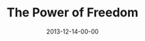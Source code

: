 ---
layout: message
category: message
series: "The Gift of Freedom"
title: "The Power of Freedom"
date: 2013-12-14-00-00
message_id: 835
audio: "http://s3.amazonaws.com/crossroads-media/messages/audio/giftoffreedom_03_florence.mp3"
audio-duration: "38:12"
description: "Florence"
video: "http://s3.amazonaws.com/crossroads-media/messages/video/giftoffreedom_03_florence.mp4"
video-duration: "38:12"
yt-embed-url: "//www.youtube.com/embed/_zy3PKVkPpo"
video-image: "http://s3.amazonaws.com/crossroads-media/images/giftoffreedom_03_fl_still.jpg"
tag: 
 - terry-phillips
 - florence
 - crossroads
 - crossroads-church
 - christmas
 - freedom
explicit: false
---
